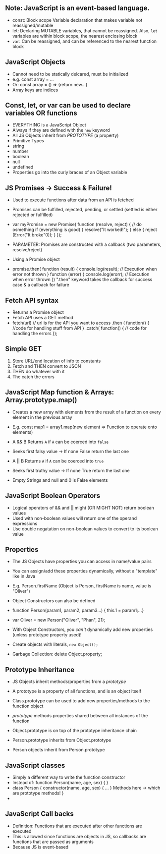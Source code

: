 ## Note: JavaScript is an event-based language.

 + const: Block scope Variable declaration that makes variable not reassigned/mutable
  + let: Declaring MUTABLE variables, that cannot be reassigned. Also, `let` variables are within block scope, the nearest enclosing block
  + `var`: Can be reassigned, and can be referenced to the nearest function block

## JavaScript Objects
+ Cannot need to be statically delcared, must be initialized
+ e.g. const array = ...
 + Or: const array = () => {return new...}
 + Array keys are indices
## Const, let, or var can be used to declare variables OR functions

+ EVERYTHING is a JavaScript Object
 + Always if they are defined with the `new` keyword
 + All JS Objects inherit from *PROTOTYPE* (a property)
+ Primitive Types
 + string
 + number
 + boolean
 + null
 + undefined
+ Properties go into the curly braces of an Object variable

## JS Promises -> Success & Failure!
+ Used to execute functions after data from an API is fetched
 + Promises can be fulfilled, rejected, pending, or settled (settled is either rejected or fulfilled)
+ var myPromise = new Promise( function (resolve, reject) {
	// do osmething
	if (everything is good) {
	   resolve("It worked!");
	} else {
	reject (Error("It broke"0));
	}
});
 + PARAMETER: Promises are constructed with a callback (two parameters, resolve/reject)

+ Using a Promise object
 + promise.then( function (result) { 
 console.log(result); // Execution when error not thrown
} function (error) {
	console.log(erorr); // Execution when error thrown
})
 ".then" keyword takes the callback for success case & a callback for failure

## Fetch API syntax
+ Returns a Promise object
+ Fetch API uses a GET method
 + fetch(url) // url is for the API you want to access
 .then ( function() {
 	//code for handling stuff from API
 }
 .catch( function() {
 	// code for handling the errors
});

## Simple GET
1. Store URL/end location of info to constants
2. Fetch and THEN convert to JSON
3. THEN do whatever with it
4. The catch the errors

## JavaScript Map function & Arrays: Array.prototype.map()
+ Creates a new array with elements from the result of a function on every element in the previous array
 + E.g. const map1 = array1.map(new element => Function to operate onto elements)
 + A && B Returns `A` if `A` can be coerced into `false`
  + Seeks first falsy value -> If none False return the last one
 + A || B Returns `A` if `A` can be coerced into `true`
  + Seeks first truthy value -> If none True return the last one

+ Empty Strings and null and 0 is False elements

## JavaScript Boolean Operators
+ Logical operators of && and || might (OR MIGHT NOT) return boolean values
 + Used with non-boolean values will return one of the operand expressions
+ Use double negatation on non-boolean values to convert to its boolean value

## Properties
+ The JS Objects have properties you can access in name/value pairs
 + You can assign/add these properties dynamically, without a "template" like in Java
 + E.g. Person.firstName (Object is Person, firstName is name, value is "Oliver")
+ Object Constructors can also be defined
 + function Person(param1, param2, param3...) {
	this.1 = param1;...}
 + var Oliver = new Person("Oliver", "Phan", 21);
 + With Object Constructors, you *can't* dynamically add new properties (unless prototype property used)!

 + Create objects with literals, `new Object();`
 + Garbage Collection: delete Object.property;

## Prototype Inheritance
+ JS Objects inherit methods/properties from a *prototype*
 + A prototype is a property of all functions, and is an object itself
 + Class.prototype can be used to add new properties/methods to the function object
 + *prototype* methods.properties shared between all instances of the function

+ Object.prototype is on top of the prototype inheritance chain
 + Person.prototype inherits from Object.prototype
 + Person objects inherit from Person.prototype

## JavaScript classes
+ Simply a different way to write the function constructor
+ Instead of: function Person(name, age, sex) { }
 + class Person {
 constructor(name, age, sex) {
 ...
}
Methods here -> which are prototype methods!
}
+

## JavaScript Call backs
+ Definition: Functions that are executed after other functions are executed
 + This is allowed since functions are objects in JS, so callbacks are functions that are passed as arguments
+ Because JS is event-based